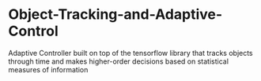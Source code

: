 # Object-Tracking-and-Adaptive-Control
Adaptive Controller built on top of the tensorflow library that tracks objects through time and makes higher-order decisions based on statistical measures of information
